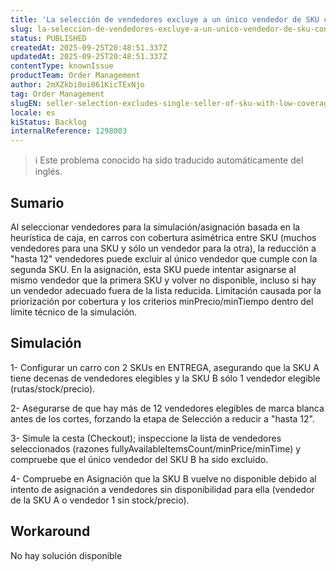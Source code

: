 ```yaml
---
title: 'La selección de vendedores excluye a un único vendedor de SKU con baja cobertura, lo que provoca indisponibilidad en el paso de asignación'
slug: la-seleccion-de-vendedores-excluye-a-un-unico-vendedor-de-sku-con-baja-cobertura-lo-que-provoca-indisponibilidad-en-el-paso-de-asignacion
status: PUBLISHED
createdAt: 2025-09-25T20:48:51.337Z
updatedAt: 2025-09-25T20:48:51.337Z
contentType: knownIssue
productTeam: Order Management
author: 2mXZkbi0oi061KicTExNjo
tag: Order Management
slugEN: seller-selection-excludes-single-seller-of-sku-with-low-coverage-causing-unavailability-in-allocation-step
locale: es
kiStatus: Backlog
internalReference: 1298003
---
```


>ℹ️ Este problema conocido ha sido traducido automáticamente del inglés.

## Sumario


Al seleccionar vendedores para la simulación/asignación basada en la heurística de caja, en carros con cobertura asimétrica entre SKU (muchos vendedores para una SKU y sólo un vendedor para la otra), la reducción a "hasta 12" vendedores puede excluir al único vendedor que cumple con la segunda SKU. En la asignación, esta SKU puede intentar asignarse al mismo vendedor que la primera SKU y volver no disponible, incluso si hay un vendedor adecuado fuera de la lista reducida. Limitación causada por la priorización por cobertura y los criterios minPrecio/minTiempo dentro del límite técnico de la simulación.

## Simulación


1- Configurar un carro con 2 SKUs en ENTREGA, asegurando que la SKU A tiene decenas de vendedores elegibles y la SKU B sólo 1 vendedor elegible (rutas/stock/precio).

2- Asegurarse de que hay más de 12 vendedores elegibles de marca blanca antes de los cortes, forzando la etapa de Selección a reducir a "hasta 12".

3- Simule la cesta (Checkout); inspeccione la lista de vendedores seleccionados (razones fullyAvailableItemsCount/minPrice/minTime) y compruebe que el único vendedor del SKU B ha sido excluido.

4- Compruebe en Asignación que la SKU B vuelve no disponible debido al intento de asignación a vendedores sin disponibilidad para ella (vendedor de la SKU A o vendedor 1 sin stock/precio).

## Workaround


 No hay solución disponible



